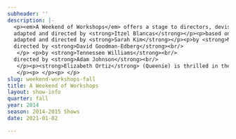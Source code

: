 ```yaml
---
subheader: ''
description: |-
  <p><em>A Weekend of Workshops</em> offers a stage to directors, devisers, and performers hoping to exercise and explore their craft. This Fall our workshops investigate every facet of the human experience. In <em>What a Wild Party!</em> Itzel Blancas presents the flash and fluster of a prohibition era soiree in search of sex and heartbreak. <em>Wild Thing</em>, directed and devised by Sarah Kim, is a rambunctious take on a well-worn childhood story. David Goodman-Edberg directs <em>Drowning</em>, a tender and puzzling tale of lost innocence. And in <em>Talk to Me Like the Rain and Let Me Listen...</em> Adam Johnson shapes a bleary and passionate couple's frayed wits and aimless love.</p><p>based on <em>The Wild Party</em> by <strong>Andrew Lippa</strong><br/>
  adapted and directed by <strong>Itzel Blancas</strong></p><p>based on <em>Where the Wild Things Are</em> by <strong>Maurice Sendak</strong><br/>
  adapted and directed by <strong>Sarah Kim</strong></p><p>by <strong>Marí Irene Fornés</strong><br/>
  directed by <strong>David Goodman-Edberg</strong><br/>
   </p> <p>by <strong>Tennessee Williams</strong><br/>
  directed by <strong>Adam Johnson</strong><br/>
   </p><p><strong>Elizabeth Ortiz</strong> (Queenie) is thrilled in the What a Wild Party! workshop. This is her first production with UT, but she has done musical theater work in the past, namely in productions of <em>Guys and Dolls</em>, <em>Oklahoma</em>, and <em>Shrek the Musical</em>. As a first-year she has not yet declared a major, but is considering International Studies, Molecular Engineering, and Physics with a concentration in Astrophysics.</p><p><strong>Clair Fuller</strong> (Dolores) is a third-year in the college majoring in Gender &amp; Sexuality Studies and English. She has previously appeared in <em>Much Ado About Nothing</em> ("Donna Joan" or Don Jon), <em>No Exit</em> (Estelle), <em>The Vagina Monologues</em> (V-Squad), and Theater[24].</p><p><strong>Peyton Walker</strong> (Kate) is a first-year and an intended Visual Arts and/or Art History major. She is excited to be in her first UT production and excited to participate in more shows.</p> <p><strong>Andrew Mao</strong> (Black) is a second-year TAPS major and is tremendously excited to take part in his first UT Workshops production. Past credits include: The Huntsman in Le Vorris and Vox's <em>Oz</em>, The Sandman in Le Vorris and Vox's <em>The Sandman's Wake</em>, Agamemnon in CES <em>Iron Bridal Feast</em>, and The Clouds in <em>Theater [24]</em>. He is aslo taking  part in the upcoming UT production <em>Macbeth</em> as assistant choreographer.</p><p><strong>Kathryn Vandervalk</strong> (Mae) is a third-year in the college, majoring in English Language and Literature. She had been a part of two <em>Weekend of Workshops</em> in the past, as the Flower Seller in <em>First Love</em> and an ensemble member in a devised musical theater piece by Daniele Wieder. On campus, she has also performed with Le Vorris and Vox Circus, and has been a 5-time <em>Theater[24]</em> participant.</p><p><strong>Neal Jochmann </strong>(Burrs) is a second-year studying computer science and linguistics. This is his first time on the UT stage.</p><p><strong>Itzel Blancas </strong>(Director) is a second-year majoring in English. She has previously worked on <em>Godspell</em>, <em>Hedda Gabler</em>, and <em>Macbeth</em> as an Assistant Costume Designer and on <em>Much Ado About Nothing</em> as the Assistant Director. She is excited to be making her directorial debut with Fall Workshops 2014!</p><p><strong>Martha Templeton </strong>(Stage Manager) is a fourth-year Math major. She has been involved in many UT productions, including: <em>Sleuth</em>, <em>Godspell</em>, <em>Clean House</em>, <em>Hamletmachine</em>, <em>Drowsy Chaperone</em>, <em>Principia Circusatica</em>, and <em>The Real Thing</em>, as well as many productions with other groups on campus.</p><p><strong>Nick Sidoran</strong> (Musical Director) is a third-year TAPS major and Music minor. This is his first time music directing for UT! Previous music directing credits include <em>The 25th Annual...</em>, <em>The Fantasticks</em>, and <em>The Threepenny Opera</em>. Acting credits in UT include Jesus in <em>Godspell</em> and George Gould Strong in <em>Grey Gardens</em>. In addition to performing in and producing musical theatre, he teaches voice and piano lessons in the Hyde Park area.</p> <p><strong>Sayri Suarez</strong> (Choreographer) is a third-year Computer Science major.  She has previously been involved in <em>A Weekend of Workshops</em> (Winter ’13), <em>Godspell</em>, and <em>Buried in Bughouse Square</em>.</p> <p><strong>Steven Vincent</strong> (Wild Thing) is a second-year who plans on majoring in Storytelling through Interdisciplinary Studies in the Humanities (if he can get it approved). This is his debut UT production.</p><p><strong>Coriander Mayer</strong> (Wild Thing) is a first-year in the college and worked with UT earlier this year as a designer for <em>Theater[24]</em>. She is from Colorado, where she spent the last year performing with a Denver improv troupe. Her previous scripted roles include Yente in <em>Fiddler on the Roof</em> and one of the Delta Nu sisters in <em>Legally Blonde</em>.</p><p><strong>Jackson Ruzzo</strong> (Max) is a second-year Physics major in the College.  Jackson also plays The Man in Tennessee William's T<em>alk to Me Like the Rain and Let Me Listen...</em> Previous roles in UT include Milo Tindle in <em>Sleuth</em> and Justin in <em>Springwood Central Honors Society</em>.</p><p><strong>Sarah Kim</strong> (Director) is a second-year in the college. This is her first time directing for UT. Her previous UT credits include <em>Grey Gardens</em> (Assistant Director), <em>Godspell</em> (Assistant Dramaturg), <em>The Clean House</em>  (Assistant Lighting Designer), and <em>Sleuth</em> (Props Master).</p><p><strong>Tiffany (Tippo) Wang</strong> (Stage Manager) is a second-year undecided major. She is employed as a member of the UT/TAPS tech staff as Master Carpenter. She has previously worked on <em>Grey Gardens</em> (Master Electrician), <em>Voices</em> (Lighting Designer), <em>Iron Bridal Feast</em> (Lighting Designer) and a number of other shows as a light board op. This quarter she looks forward to building beautiful sets, stage managing <em>Wild Thing</em>, and assistant lighting designing CES’s<em> Life of Galileo</em> and UT’s <em>Macbeth</em>!</p><p><strong>Maggie Strahan</strong> (Woman) is a first year in the college with an undeclared major. This is her first show with UT. Recent theatre credits include Heather Wellington in <em>The Awesome 80's Prom</em>, Mrs. K in <em>Confessions</em>, and the Wicked Witch in <em>The Wizard of Oz</em>.</p><p><strong>Jackson Ruzzo</strong> (Man) is a second-year in the college.  See <em>Where the Wild Things Are</em>.</p> <p><strong>Adam Johnson</strong> (Director) is a second-year in the college and a potential Econonomics major and English minor. With UT he has appeared in <em>Grey Gardens</em> and <em>A Little Star Quality</em>, has assisted directed for <em>Godspell</em>, and this quarter is the dramaturg for <em>Macbeth</em>. He is also a member of UT Committee.</p><p><strong>Madeline Fitzgerald</strong> (Stage Manager) is a second-year in the college majoring in English, and has previously acted in <em>Hamletmachine</em> and was Assistant Stage Manager for <em>Cabaret</em>. This is Madeline's third UT show, and her second as part of a stage management team.</p><p><strong>Gautama Mehta</strong> (Roe) is a first-year student and undecided major from Brooklyn, NY.</p><p><strong>Sherlock Ziauddin</strong> (Pea) is a second-year in the college.</p><p><strong>Liam Philiben</strong> (Stephen) is first-year in the college</p><p><strong>David Goodman-Edberg</strong> (Director) is a third-year TAPS major in the college. He has primarily functioned as a lighting designer for a number of on-campus theater and dance productions (most recently for the UT/TAPS production of <em>A Streetcar Named Desire</em>). This is his first foray into the slightly terrifying realm of directing. He is very excited that you came!</p><p><strong>Ramon Valladarez</strong> (Stage Manager) is a second-year in the college. His previous UT credits include <em>Cabaret</em> (Lighting Designer),<em>Godspell</em> (Assistant Lighting Designer), <em>As You Like It</em> (Assistant Lighting Designer), and<em> Grey Gardens</em> (Spot Operator).</p><p><strong>Sasha Ayvazov</strong> (Production Manager) is a fourth-year Math and English double major, who has been a part of 20 UT productions — as well as another 10 with Le Vorris and Vox, CES, and Attori Senza Paura — in a variety of roles, though he marks his UT acting debut in <em>Henry V</em> this quarter. He is a member of UT committee and is a curator for <em>Theater[24]</em>.</p> <p><strong>Abigail Adams</strong> (Tech Staff Liason) is a third-year Gender Studies major. She has previously stage managed the UT productions of <em>Merchant of Venice</em> and <em>The Clean House</em>, as well as Le Vorris &amp; Vox's <em>The Sandman's Wake</em>.</p><p><strong>James Newton</strong> (Composer/ Sound Designer) is a self-taught musician. He is a third-year in the college studying english, physics, and creative writing. Previously, he composed and performed the score for UT/TAPS production of <em>A Streetcar Named Desire</em>, and he is excited to be making his UT debut.<br/>
   </p><p> </p><p> </p>
slug: weekend-workshops-fall
title: A Weekend of Workshops
layout: show-info
quarter: fall
year: 2014
season: 2014-2015 Shows
date: 2021-01-02

---
```

